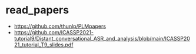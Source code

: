 # read_papers

- https://github.com/thunlp/PLMpapers
- https://github.com/ICASSP2021-tutorial9/Distant_conversational_ASR_and_analysis/blob/main/ICASSP2021_tutorial_T9_slides.pdf
